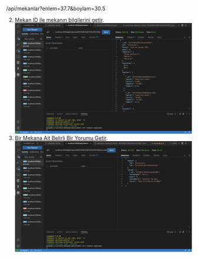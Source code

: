 
/api/mekanlar?enlem=37.7&boylam=30.5

 2. [Mekan ID ile mekanın bilgilerini getir](https://mekanbul-2.hakankorhasann.repl.co/api/mekanlar/637507696a0b67843adfd837).
![Mekan ID ile mekanın bilgilerini getir](./resimler/mekan_bilgileri.png)
3. [Bir Mekana Ait Belirli Bir Yorumu Getir](https://mekanbul-2.hakankorhasann.repl.co/api/mekanlar/637507696a0b67843adfd837/yorumlar/6375077c1faab8a0f259a2bf). 
![Bir Mekana Ait Belirli Bir Yorumu Getir](./resimler/mekan_yorum.png)

